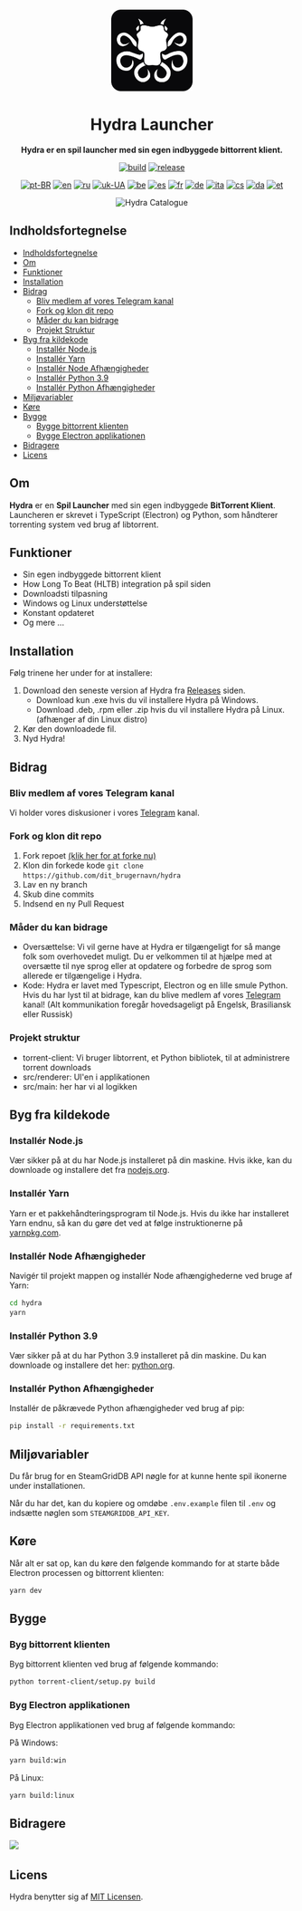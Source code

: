 <br>

<div align="center">

[<img src="../resources/icon.png" width="144"/>](https://hydralauncher.site)

  <h1 align="center">Hydra Launcher</h1>

  <p align="center">
    <strong>Hydra er en spil launcher med sin egen indbyggede bittorrent klient.</strong>
  </p>

[![build](https://img.shields.io/github/actions/workflow/status/hydralauncher/hydra/build.yml)](https://github.com/hydralauncher/hydra/actions)
[![release](https://img.shields.io/github/package-json/v/hydralauncher/hydra)](https://github.com/hydralauncher/hydra/releases)

[![pt-BR](https://img.shields.io/badge/lang-pt--BR-green.svg)](README.pt-BR.md)
[![en](https://img.shields.io/badge/lang-en-red.svg)](../README.md)
[![ru](https://img.shields.io/badge/lang-ru-yellow.svg)](README.ru.md)
[![uk-UA](https://img.shields.io/badge/lang-uk--UA-blue)](README.uk-UA.md)
[![be](https://img.shields.io/badge/lang-be-orange)](README.be.md)
[![es](https://img.shields.io/badge/lang-es-red)](README.es.md)
[![fr](https://img.shields.io/badge/lang-fr-blue)](README.fr.md)
[![de](https://img.shields.io/badge/lang-de-black)](README.de.md)
[![ita](https://img.shields.io/badge/lang-it-red)](README.it.md)
[![cs](https://img.shields.io/badge/lang-cs-purple)](README.cs.md)
[![da](https://img.shields.io/badge/lang-da-red)](README.da.md)
[![et](https://img.shields.io/badge/lang-et-blue.svg)](README.et.md)

![Hydra Catalogue](screenshot.png)

</div>

## Indholdsfortegnelse

- [Indholdsfortegnelse](#indholdsfortegnelse)
- [Om](#om)
- [Funktioner](#funktioner)
- [Installation](#installation)
- [Bidrag](#-bidrag)
  - [Bliv medlem af vores Telegram kanal](#-join-our-telegram)
  - [Fork og klon dit repo](#fork-and-clone-your-repository)
  - [Måder du kan bidrage](#ways-you-can-contribute)
  - [Projekt Struktur](#project-structure)
- [Byg fra kildekode](#build-from-source)
  - [Installér Node.js](#install-nodejs)
  - [Installér Yarn](#install-yarn)
  - [Installér Node Afhængigheder](#install-node-dependencies)
  - [Installér Python 3.9](#install-python-39)
  - [Installér Python Afhængigheder](#install-python-dependencies)
- [Miljøvariabler](#environment-variables)
- [Køre](#running)
- [Bygge](#build)
  - [Bygge bittorrent klienten](#build-the-bittorrent-client)
  - [Bygge Electron applikationen](#build-the-electron-application)
- [Bidragere](#contributors)
- [Licens](#license)

## Om

**Hydra** er en **Spil Launcher** med sin egen indbyggede **BitTorrent Klient**.
<br>
Launcheren er skrevet i TypeScript (Electron) og Python, som håndterer torrenting system ved brug af libtorrent.

## Funktioner

- Sin egen indbyggede bittorrent klient
- How Long To Beat (HLTB) integration på spil siden
- Downloadsti tilpasning
- Windows og Linux understøttelse
- Konstant opdateret
- Og mere ...

## Installation

Følg trinene her under for at installere:

1. Download den seneste version af Hydra fra [Releases](https://github.com/hydralauncher/hydra/releases/latest) siden.
   - Download kun .exe hvis du vil installere Hydra på Windows.
   - Download .deb, .rpm eller .zip hvis du vil installere Hydra på Linux. (afhænger af din Linux distro)
2. Kør den downloadede fil.
3. Nyd Hydra!

## <a name="bidrag"> Bidrag

### <a name="join-our-telegram"></a> Bliv medlem af vores Telegram kanal

Vi holder vores diskusioner i vores [Telegram](https://t.me/hydralauncher) kanal.

### Fork og klon dit repo

1. Fork repoet [(klik her for at forke nu)](https://github.com/hydralauncher/hydra/fork)
2. Klon din forkede kode `git clone https://github.com/dit_brugernavn/hydra`
3. Lav en ny branch
4. Skub dine commits
5. Indsend en ny Pull Request

### Måder du kan bidrage

- Oversættelse: Vi vil gerne have at Hydra er tilgængeligt for så mange folk som overhovedet muligt. Du er velkommen til at hjælpe med at oversætte til nye sprog eller at opdatere og forbedre de sprog som allerede er tilgængelige i Hydra.
- Kode: Hydra er lavet med Typescript, Electron og en lille smule Python. Hvis du har lyst til at bidrage, kan du blive medlem af vores [Telegram](https://t.me/hydralauncher) kanal! (Alt kommunikation foregår hovedsageligt på Engelsk, Brasiliansk eller Russisk)

### Projekt struktur

- torrent-client: Vi bruger libtorrent, et Python bibliotek, til at administrere torrent downloads
- src/renderer: UI'en i applikationen
- src/main: her har vi al logikken

## Byg fra kildekode

### Installér Node.js

Vær sikker på at du har Node.js installeret på din maskine. Hvis ikke, kan du downloade og installere det fra [nodejs.org](https://nodejs.org/).

### Installér Yarn

Yarn er et pakkehåndteringsprogram til Node.js. Hvis du ikke har installeret Yarn endnu, så kan du gøre det ved at følge instruktionerne på [yarnpkg.com](https://classic.yarnpkg.com/lang/en/docs/install/).

### Installér Node Afhængigheder

Navigér til projekt mappen og installér Node afhængighederne ved bruge af Yarn:

```bash
cd hydra
yarn
```

### Installér Python 3.9

Vær sikker på at du har Python 3.9 installeret på din maskine. Du kan downloade og installere det her: [python.org](https://www.python.org/downloads/release/python-3913/).

### Installér Python Afhængigheder

Installér de påkrævede Python afhængigheder ved brug af pip:

```bash
pip install -r requirements.txt
```

## Miljøvariabler

Du får brug for en SteamGridDB API nøgle for at kunne hente spil ikonerne under installationen.

Når du har det, kan du kopiere og omdøbe `.env.example` filen til `.env` og indsætte nøglen som `STEAMGRIDDB_API_KEY`.

## Køre

Når alt er sat op, kan du køre den følgende kommando for at starte både Electron processen og bittorrent klienten:

```bash
yarn dev
```

## Bygge

### Byg bittorrent klienten

Byg bittorrent klienten ved brug af følgende kommando:

```bash
python torrent-client/setup.py build
```

### Byg Electron applikationen

Byg Electron applikationen ved brug af følgende kommando:

På Windows:

```bash
yarn build:win
```

På Linux:

```bash
yarn build:linux
```

## Bidragere

<a href="https://github.com/hydralauncher/hydra/graphs/contributors">
  <img src="https://contrib.rocks/image?repo=hydralauncher/hydra" />
</a>

## Licens

Hydra benytter sig af [MIT Licensen](LICENSE).
